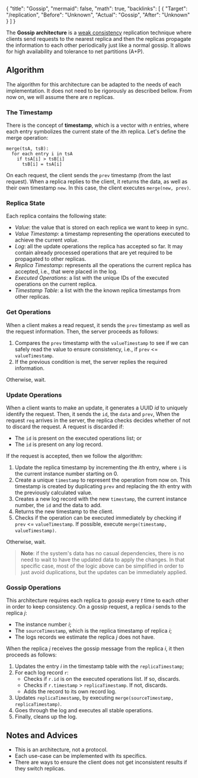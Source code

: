 {
	"title": "Gossip",
	"mermaid": false,
	"math": true,
	"backlinks": [
		{
			"Target": "/replication",
			"Before": "Unknown",
			"Actual": "Gossip",
			"After": "Unknown"
		}
	]
}

The **Gossip architecture** is a [weak consistency](/replication/) replication technique where clients send requests to the nearest replica and then the replicas propagate the information to each other periodically just like a normal gossip. It allows for high availability and tolerance to net partitions (A+P).

## Algorithm

The algorithm for this architecture can be adapted to the needs of each implementation. It does not need to be rigorously as described bellow. From now on, we will assume there are $n$ replicas.

### The Timestamp

There is the concept of **timestamp**, which is a vector with $n$ entries, where each entry symbolizes the current state of the $i$th replica. Let's define the merge operation:

```
merge(tsA, tsB):
  for each entry i in tsA
    if tsA[i] > tsB[i]
      tsB[i] = tsA[i]
```

On each request, the client sends the `prev` timestamp (from the last request). When a replica replies to the client, it returns the data, as well as their own timestamp `new`. In this case, the client executes `merge(new, prev)`.

### Replica State

Each replica contains the following state:

- _Value_: the value that is stored on each replica we want to keep in sync.
- _Value Timestamp_: a timestamp representing the operations executed to achieve the current _value_.
- _Log_: all the update operations the replica has accepted so far. It may contain already processed operations that are yet required to be propagated to other replicas.
- _Replica Timestamp_: represents all the operations the current replica has accepted, i.e., that were placed in the log.
- _Executed Operations_: a list with the unique IDs of the executed operations on the current replica.
- _Timestamp Table_: a list with the the known replica timestamps from other replicas.

### Get Operations

When a client makes a read request, it sends the `prev` timestamp as well as the request information. Then, the server proceeds as follows:

1. Compares the `prev` timestamp with the `valueTimestamp` to see if we can safely read the value to ensure consistency, i.e., if `prev` <= `valueTimestamp`.
2. If the previous condition is met, the server replies the required information.

Otherwise, wait.

### Update Operations

When a client wants to make an update, it generates a UUID _id_ to uniquely identify the request. Then, it sends the `id`, the `data` and `prev`, When the request `req` arrives in the server, the replica checks decides whether of not to discard the request. A request is discarded if:

- The `id` is present on the executed operations list; or
- The `id` is present on any log record.

If the request is accepted, then we follow the algorithm:

1. Update the replica timestamp by incrementing the $i$th entry, where `i` is the current instance number starting on 0.
2. Create a unique `timestamp` to represent the operation from now on. This timestamp is created by duplicating `prev` and replacing the ith entry with the previously calculated value.
3. Creates a new log record with the new `timestamp`, the current instance number, the `id` and the data to add.
4. Returns the new timestamp to the client.
5. Checks if the operation can be executed immediately by checking if `prev` <= `valueTimestamp`. If possible, execute `merge(timestamp, valueTimestamp)`.

Otherwise, wait.

> **Note**: if the system's data has no casual dependencies, there is no need to wait to have the updated data to apply the changes. In that specific case, most of the logic above can be simplified in order to just avoid duplications, but the updates can be immediately applied.

### Gossip Operations

This architecture requires each replica to *gossip* every $t$ time to each other in order to keep consistency. On a gossip request, a replica _i_ sends to the replica _j_:

- The instance number _i_;
- The `sourceTimestamp`, which is the replica timestamp of replica _i_;
- The logs records we estimate the replica _j_ does not have.
  
When the replica _j_ receives the gossip message from the replica _i_, it then proceeds as follows:

1. Updates the entry _i_ in the timestamp table with the `replicaTimestamp`;
2. For each log record `r`:
    - Checks if `r.id` is on the executed operations list. If so, discards.
    - Checks if `r.timestamp` > `replicaTimestamp`. If not, discards.
    - Adds the record to its own record log.
3. Updates `replicaTimestamp`, by executing `merge(sourceTimestamp, replicaTimestamp)`.
4. Goes through the log and executes all stable operations.
5. Finally, cleans up the log.

## Notes and Advices

- This is an architecture, not a protocol.
- Each use-case can be implemented with its specifics.
- There are ways to ensure the client does not get inconsistent results if they switch replicas.
